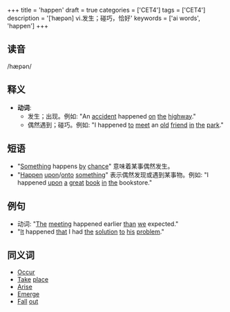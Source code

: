+++
title = 'happen'
draft = true
categories = ['CET4']
tags = ['CET4']
description = '[ˈhæpən] vi.发生；碰巧，恰好'
keywords = ['ai words', 'happen']
+++

## 读音
/hæpən/

## 释义
- **动词**:
  - 发生；出现。例如: "An [accident](/zh/post/accident/) happened [on](/zh/post/on/) [the](/zh/post/the/) [highway](/zh/post/highway/)."
  - 偶然遇到；碰巧。例如: "I happened [to](/zh/post/to/) [meet](/zh/post/meet/) an [old](/zh/post/old/) [friend](/zh/post/friend/) [in](/zh/post/in/) [the](/zh/post/the/) [park](/zh/post/park/)."

## 短语
- "[Something](/zh/post/something/) happens [by](/zh/post/by/) [chance](/zh/post/chance/)" 意味着某事偶然发生。
- "[Happen](/zh/post/happen/) [upon](/zh/post/upon/)/[onto](/zh/post/onto/) [something](/zh/post/something/)" 表示偶然发现或遇到某事物。例如: "I happened [upon](/zh/post/upon/) [a](/zh/post/a/) [great](/zh/post/great/) [book](/zh/post/book/) [in](/zh/post/in/) [the](/zh/post/the/) bookstore."

## 例句
- 动词: "[The](/zh/post/the/) [meeting](/zh/post/meeting/) happened earlier [than](/zh/post/than/) [we](/zh/post/we/) expected."
- "[It](/zh/post/it/) happened [that](/zh/post/that/) I had [the](/zh/post/the/) [solution](/zh/post/solution/) [to](/zh/post/to/) [his](/zh/post/his/) [problem](/zh/post/problem/)."

## 同义词
- [Occur](/zh/post/occur/)
- [Take](/zh/post/take/) [place](/zh/post/place/)
- [Arise](/zh/post/arise/)
- [Emerge](/zh/post/emerge/)
- [Fall](/zh/post/fall/) [out](/zh/post/out/)
